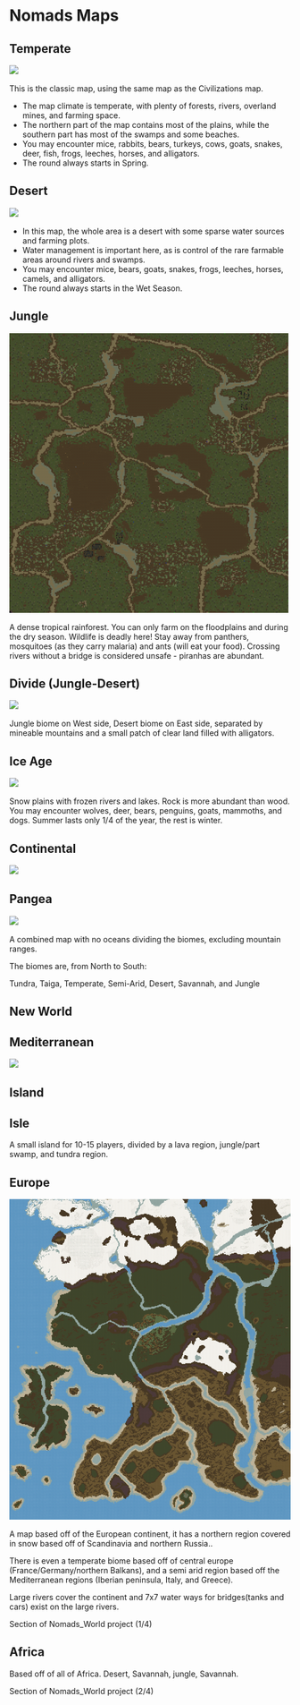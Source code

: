 # Nomads Maps

## Temperate

<img src="assets/images/map_temperate.png">

This is the classic map, using the same map as the Civilizations map.

  - The map climate is temperate, with plenty of forests, rivers,
    overland mines, and farming space.
  - The northern part of the map contains most of the plains, while the
    southern part has most of the swamps and some beaches.
  - You may encounter mice, rabbits, bears, turkeys, cows, goats,
    snakes, deer, fish, frogs, leeches, horses, and alligators.
  - The round always starts in Spring.

## Desert

<img src="assets/images/map_desert.png">

  - In this map, the whole area is a desert with some sparse water
    sources and farming plots.
  - Water management is important here, as is control of the rare
    farmable areas around rivers and swamps.
  - You may encounter mice, bears, goats, snakes, frogs, leeches,
    horses, camels, and alligators.
  - The round always starts in the Wet Season.

## Jungle

<img src="assets/images/map_jungle.png">

A dense tropical rainforest. You can only farm on the floodplains and during the dry
season. Wildlife is deadly here\! Stay away from panthers, mosquitoes
(as they carry malaria) and ants (will eat your food). Crossing rivers
without a bridge is considered unsafe - piranhas are abundant.

## Divide (Jungle-Desert)

<img src="assets/images/map_divide.png">

Jungle biome on West side, Desert biome on East side, separated by
mineable mountains and a small patch of clear land filled with
alligators.

## Ice Age

<img src="assets/images/map_ice_age.png">

Snow plains with frozen rivers and lakes. Rock is more abundant than wood. You may encounter wolves, deer, bears, penguins, goats, mammoths, and dogs. Summer lasts only 1/4 of the year, the rest is winter.

## Continental

<img src="assets/images/map_continents_two.png">

## Pangea

<img src="assets/images/map_pangea.png">

A combined map with no oceans dividing the biomes, excluding mountain ranges.

The biomes are, from North to South:

Tundra, Taiga, Temperate, Semi-Arid, Desert, Savannah, and Jungle

## New World

## Mediterranean

<img src="assets/images/map_mediterranean.png">

## Island

## Isle 

A small island for 10-15 players, divided by a lava region, jungle/part swamp, and  tundra region.

## Europe

<img src="assets/images/map_europe.png">

A map based off of the European continent, it has a northern region covered in snow based off of Scandinavia and northern Russia..

There is even a temperate biome based off of central europe (France/Germany/northern Balkans), and a semi arid region based off the Mediterranean regions (Iberian peninsula, Italy, and Greece).

Large rivers cover the continent and 7x7 water ways for bridges(tanks and cars) exist on the large rivers.

Section of Nomads_World project (1/4)

## Africa

Based off of all of Africa. Desert, Savannah, jungle, Savannah.

Section of Nomads_World project (2/4)
